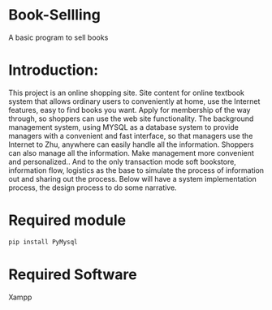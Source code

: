 # Book-Sellling
A basic program to sell books
# Introduction:
This project is an online shopping site. Site content for online textbook system that allows ordinary users to conveniently at home, use the Internet features, easy to find books you want. Apply for membership of the way through, so shoppers can use the web site functionality. The background management system, using MYSQL as a database system to provide managers with a convenient and fast interface, so that managers use the Internet to Zhu, anywhere can easily handle all the information. Shoppers can also manage all the information. Make management more convenient and personalized.. And to the only transaction mode soft bookstore, information flow, logistics as the base to simulate the process of information out and sharing out the process. Below will have a system implementation process, the design process to do some narrative.

# Required module
```python
pip install PyMysql
```
# Required Software
Xampp
